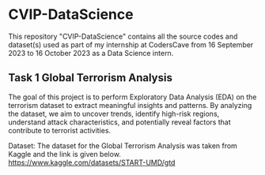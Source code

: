 # CVIP-DataScience
This repository "CVIP-DataScience" contains all the source codes and dataset(s) used as part of my internship at CodersCave from 16 September 2023 to 16 October 2023 as a Data Science intern.

## Task 1  Global Terrorism Analysis
The goal of this project is to perform Exploratory Data Analysis (EDA) on the terrorism dataset to extract meaningful insights and patterns. By analyzing the dataset, we aim to uncover trends, identify high-risk regions, understand attack characteristics, and potentially reveal factors that contribute to terrorist activities.

Dataset: The dataset for the Global Terrorism Analysis was taken from Kaggle and the link is given below.
https://www.kaggle.com/datasets/START-UMD/gtd 

